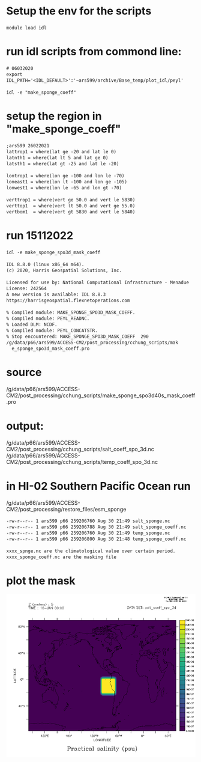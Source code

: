 # Setup the env for the scripts
```
module load idl
```
# run idl scripts from commond line:
```
# 06032020 
export IDL_PATH='<IDL_DEFAULT>':'~ars599/archive/Base_temp/plot_idl/peyl'

idl -e "make_sponge_coeff"
```
# setup the region in "make_sponge_coeff"
```
;ars599 26022021
lattrop1 = where(lat ge -20 and lat le 0)
latnth1 = where(lat lt 5 and lat ge 0)
latsth1 = where(lat gt -25 and lat le -20)

lontrop1 = where(lon ge -100 and lon le -70)
loneast1 = where(lon lt -100 and lon ge -105)
lonwest1 = where(lon le -65 and lon gt -70)

verttrop1 = where(vert ge 50.0 and vert le 5830)
verttop1  = where(vert lt 50.0 and vert ge 55.0)
vertbom1  = where(vert gt 5830 and vert le 5840)
```

# run 15112022
```
idl -e make_sponge_spo3d_mask_coeff

IDL 8.8.0 (linux x86_64 m64).
(c) 2020, Harris Geospatial Solutions, Inc.

Licensed for use by: National Computational Infrastructure - Menadue
License: 242564
A new version is available: IDL 8.8.3
https://harrisgeospatial.flexnetoperations.com

% Compiled module: MAKE_SPONGE_SPO3D_MASK_COEFF.
% Compiled module: PEYL_READNC.
% Loaded DLM: NCDF.
% Compiled module: PEYL_CONCATSTR.
% Stop encountered: MAKE_SPONGE_SPO3D_MASK_COEFF  290 /g/data/p66/ars599/ACCESS-CM2/post_processing/cchung_scripts/mak
  e_sponge_spo3d_mask_coeff.pro
```
# source
/g/data/p66/ars599/ACCESS-CM2/post_processing/cchung_scripts/make_sponge_spo3d40s_mask_coeff.pro

# output:
/g/data/p66/ars599/ACCESS-CM2/post_processing/cchung_scripts/salt_coeff_spo_3d.nc
/g/data/p66/ars599/ACCESS-CM2/post_processing/cchung_scripts/temp_coeff_spo_3d.nc


# in HI-02 Southern Pacific Ocean run
/g/data/p66/ars599/ACCESS-CM2/post_processing/restore_files/esm_sponge

```
-rw-r--r-- 1 ars599 p66 259206760 Aug 30 21:49 salt_sponge.nc
-rw-r--r-- 1 ars599 p66 259206788 Aug 30 21:49 salt_sponge_coeff.nc
-rw-r--r-- 1 ars599 p66 259206760 Aug 30 21:49 temp_sponge.nc
-rw-r--r-- 1 ars599 p66 259206800 Aug 30 21:48 temp_sponge_coeff.nc

xxxx_spnge.nc are the climatological value over certain period.
xxxx_sponge_coeff.nc are the masking file
```

# plot the mask
![](https://github.com/ars599/S_Pacific_Clamping_Christine/blob/main/mask_coeff_spo.gif)
